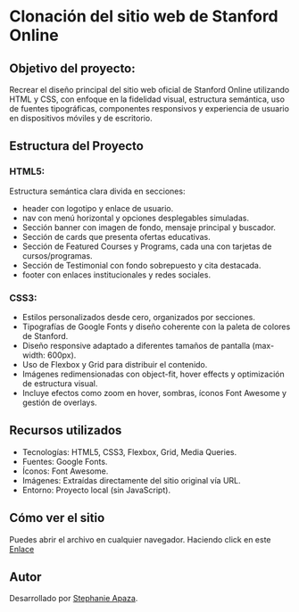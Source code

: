 # Clonación del sitio web de Stanford Online

## Objetivo del proyecto:
Recrear el diseño principal del sitio web oficial de Stanford Online utilizando HTML y CSS, con enfoque en la fidelidad visual, estructura semántica, uso de fuentes tipográficas, componentes responsivos y experiencia de usuario en dispositivos móviles y de escritorio.

## Estructura del Proyecto
### HTML5:
Estructura semántica clara divida en secciones:
- header con logotipo y enlace de usuario.
- nav con menú horizontal y opciones desplegables simuladas.
- Sección banner con imagen de fondo, mensaje principal y buscador.
- Sección de cards que presenta ofertas educativas.
- Sección de Featured Courses y Programs, cada una con tarjetas de cursos/programas.
- Sección de Testimonial con fondo sobrepuesto y cita destacada.
- footer con enlaces institucionales y redes sociales.

### CSS3:
- Estilos personalizados desde cero, organizados por secciones.
- Tipografías de Google Fonts y diseño coherente con la paleta de colores de Stanford.
- Diseño responsive adaptado a diferentes tamaños de pantalla (max-width: 600px).
- Uso de Flexbox y Grid para distribuir el contenido.
- Imágenes redimensionadas con object-fit, hover effects y optimización de estructura visual.
- Incluye efectos como zoom en hover, sombras, íconos Font Awesome y gestión de overlays.

## Recursos utilizados
- Tecnologías: HTML5, CSS3, Flexbox, Grid, Media Queries.
- Fuentes: Google Fonts.
- Íconos: Font Awesome.
- Imágenes: Extraídas directamente del sitio original vía URL.
- Entorno: Proyecto local (sin JavaScript).

## Cómo ver el sitio
Puedes abrir el archivo en cualquier navegador. Haciendo click en este [Enlace](https://stephanieapaza.github.io/Proyecto_clase5_Stanford/)

## Autor
Desarrollado por [Stephanie Apaza](https://github.com/StephanieApaza).